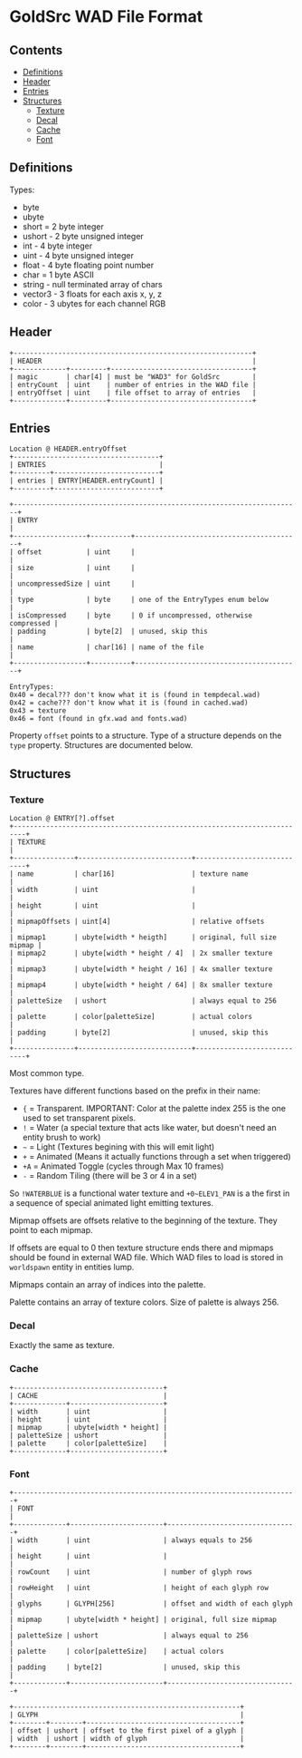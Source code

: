 # GoldSrc WAD File Format

## Contents

- [Definitions](#definitions)
- [Header](#header)
- [Entries](#entries)
- [Structures](#structures)
  - [Texture](#structures)
  - [Decal](#decal)
  - [Cache](#cache)
  - [Font](#font)

## Definitions

Types:
- byte
- ubyte
- short = 2 byte integer
- ushort - 2 byte unsigned integer
- int - 4 byte integer
- uint - 4 byte unsigned integer
- float - 4 byte floating point number
- char = 1 byte ASCII
- string - null terminated array of chars
- vector3 - 3 floats for each axis x, y, z
- color - 3 ubytes for each channel RGB

## Header

```
+-----------------------------------------------------------+
| HEADER                                                    |
+-------------+---------+-----------------------------------+
| magic       | char[4] | must be "WAD3" for GoldSrc        |
| entryCount  | uint    | number of entries in the WAD file |
| entryOffset | uint    | file offset to array of entries   |
+-------------+---------+-----------------------------------+
```

## Entries

```
Location @ HEADER.entryOffset
+------------------------------------+
| ENTRIES                            |
+---------+--------------------------+
| entries | ENTRY[HEADER.entryCount] |
+---------+--------------------------+
```

```
+-----------------------------------------------------------------------+
| ENTRY                                                                 |
+------------------+----------+-----------------------------------------+
| offset           | uint     |                                         |
| size             | uint     |                                         |
| uncompressedSize | uint     |                                         |
| type             | byte     | one of the EntryTypes enum below        |
| isCompressed     | byte     | 0 if uncompressed, otherwise compressed |
| padding          | byte[2]  | unused, skip this                       |
| name             | char[16] | name of the file                        |
+------------------+----------+-----------------------------------------+

EntryTypes:
0x40 = decal??? don't know what it is (found in tempdecal.wad)
0x42 = cache??? don't know what it is (found in cached.wad)
0x43 = texture
0x46 = font (found in gfx.wad and fonts.wad)
```

Property `offset` points to a structure. Type of a structure depends on the `type` property. Structures are documented below.

## Structures

### Texture

```
Location @ ENTRY[?].offset
+-------------------------------------------------------------------------+
| TEXTURE                                                                 |
+---------------+----------------------------+----------------------------+
| name          | char[16]                   | texture name               |
| width         | uint                       |                            |
| height        | uint                       |                            |
| mipmapOffsets | uint[4]                    | relative offsets           |
| mipmap1       | ubyte[width * heigth]      | original, full size mipmap |
| mipmap2       | ubyte[width * height / 4]  | 2x smaller texture         |
| mipmap3       | ubyte[width * height / 16] | 4x smaller texture         |
| mipmap4       | ubyte[width * height / 64] | 8x smaller texture         |
| paletteSize   | ushort                     | always equal to 256        |
| palette       | color[paletteSize]         | actual colors              |
| padding       | byte[2]                    | unused, skip this          |
+---------------+----------------------------+----------------------------+
```

Most common type.

Textures have different functions based on the prefix in their name:

- `{` = Transparent. IMPORTANT: Color at the palette index 255 is the one used to set transparent pixels.
- `!` = Water (a special texture that acts like water, but doesn't need an entity brush to work) 
- `~` = Light (Textures begining with this will emit light) 
- `+` = Animated (Means it actually functions through a set when triggered) 
- `+A` = Animated Toggle (cycles through Max 10 frames) 
- `-` = Random Tiling (there will be 3 or 4 in a set)

So `!WATERBLUE` is a functional water texture and `+0~ELEV1_PAN` is a the first in a sequence of special animated light emitting textures.

Mipmap offsets are offsets relative to the beginning of the texture. They point to each mipmap.

If offsets are equal to 0 then texture structure ends there and mipmaps should be found in external WAD file. Which WAD files to load is stored in `worldspawn` entity in entities lump.

Mipmaps contain an array of indices into the palette.

Palette contains an array of texture colors. Size of palette is always 256.

### Decal

Exactly the same as texture.

### Cache

```
+-------------------------------------+
| CACHE                               |
+-------------+-----------------------+
| width       | uint                  |
| height      | uint                  |
| mipmap      | ubyte[width * height] |
| paletteSize | ushort                |
| palette     | color[paletteSize]    |
+-------------+-----------------------+
```

### Font

```
+----------------------------------------------------------------------+
| FONT                                                                 |
+-------------+-----------------------+--------------------------------+
| width       | uint                  | always equals to 256           |
| height      | uint                  |                                |
| rowCount    | uint                  | number of glyph rows           |
| rowHeight   | uint                  | height of each glyph row       |
| glyphs      | GLYPH[256]            | offset and width of each glyph |
| mipmap      | ubyte[width * height] | original, full size mipmap     |
| paletteSize | ushort                | always equal to 256            |
| palette     | color[paletteSize]    | actual colors                  |
| padding     | byte[2]               | unused, skip this              |
+-------------+-----------------------+--------------------------------+

+--------------------------------------------------------+
| GLYPH                                                  |
+--------+--------+--------------------------------------+
| offset | ushort | offset to the first pixel of a glyph |
| width  | ushort | width of glyph                       |
+--------+--------+--------------------------------------+
````

